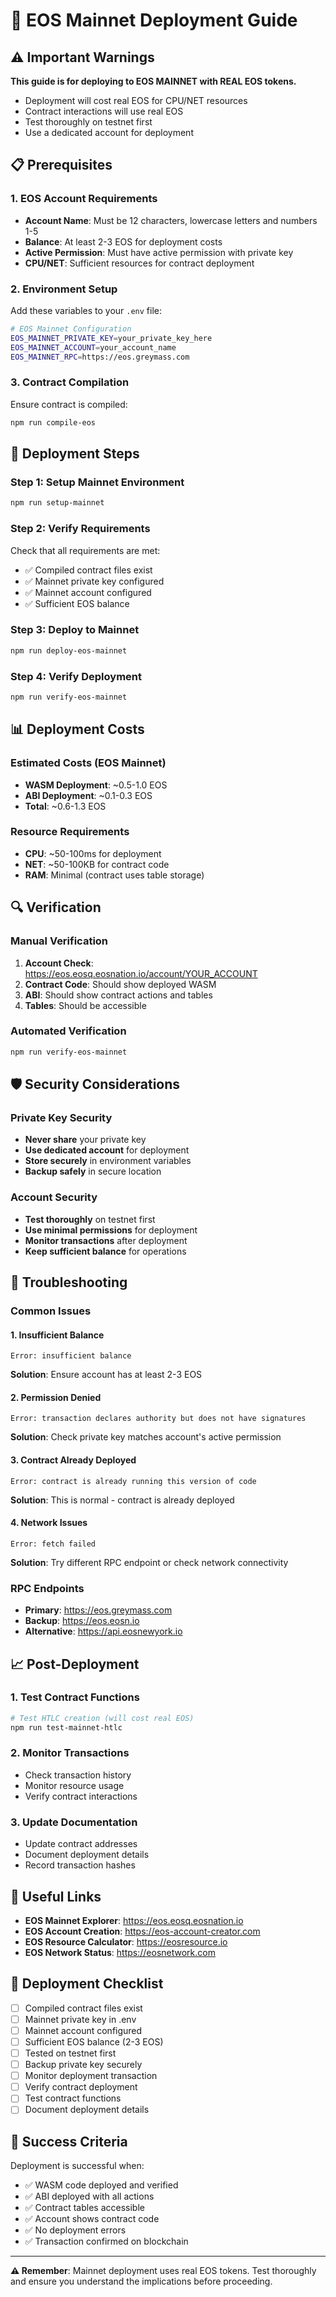 # 🚀 EOS Mainnet Deployment Guide

## ⚠️ Important Warnings

**This guide is for deploying to EOS MAINNET with REAL EOS tokens.**
- Deployment will cost real EOS for CPU/NET resources
- Contract interactions will use real EOS
- Test thoroughly on testnet first
- Use a dedicated account for deployment

## 📋 Prerequisites

### 1. EOS Account Requirements
- **Account Name**: Must be 12 characters, lowercase letters and numbers 1-5
- **Balance**: At least 2-3 EOS for deployment costs
- **Active Permission**: Must have active permission with private key
- **CPU/NET**: Sufficient resources for contract deployment

### 2. Environment Setup
Add these variables to your `.env` file:

```bash
# EOS Mainnet Configuration
EOS_MAINNET_PRIVATE_KEY=your_private_key_here
EOS_MAINNET_ACCOUNT=your_account_name
EOS_MAINNET_RPC=https://eos.greymass.com
```

### 3. Contract Compilation
Ensure contract is compiled:
```bash
npm run compile-eos
```

## 🚀 Deployment Steps

### Step 1: Setup Mainnet Environment
```bash
npm run setup-mainnet
```

### Step 2: Verify Requirements
Check that all requirements are met:
- ✅ Compiled contract files exist
- ✅ Mainnet private key configured
- ✅ Mainnet account configured
- ✅ Sufficient EOS balance

### Step 3: Deploy to Mainnet
```bash
npm run deploy-eos-mainnet
```

### Step 4: Verify Deployment
```bash
npm run verify-eos-mainnet
```

## 📊 Deployment Costs

### Estimated Costs (EOS Mainnet)
- **WASM Deployment**: ~0.5-1.0 EOS
- **ABI Deployment**: ~0.1-0.3 EOS
- **Total**: ~0.6-1.3 EOS

### Resource Requirements
- **CPU**: ~50-100ms for deployment
- **NET**: ~50-100KB for contract code
- **RAM**: Minimal (contract uses table storage)

## 🔍 Verification

### Manual Verification
1. **Account Check**: https://eos.eosq.eosnation.io/account/YOUR_ACCOUNT
2. **Contract Code**: Should show deployed WASM
3. **ABI**: Should show contract actions and tables
4. **Tables**: Should be accessible

### Automated Verification
```bash
npm run verify-eos-mainnet
```

## 🛡️ Security Considerations

### Private Key Security
- **Never share** your private key
- **Use dedicated account** for deployment
- **Store securely** in environment variables
- **Backup safely** in secure location

### Account Security
- **Test thoroughly** on testnet first
- **Use minimal permissions** for deployment
- **Monitor transactions** after deployment
- **Keep sufficient balance** for operations

## 🔧 Troubleshooting

### Common Issues

#### 1. Insufficient Balance
```
Error: insufficient balance
```
**Solution**: Ensure account has at least 2-3 EOS

#### 2. Permission Denied
```
Error: transaction declares authority but does not have signatures
```
**Solution**: Check private key matches account's active permission

#### 3. Contract Already Deployed
```
Error: contract is already running this version of code
```
**Solution**: This is normal - contract is already deployed

#### 4. Network Issues
```
Error: fetch failed
```
**Solution**: Try different RPC endpoint or check network connectivity

### RPC Endpoints
- **Primary**: https://eos.greymass.com
- **Backup**: https://eos.eosn.io
- **Alternative**: https://api.eosnewyork.io

## 📈 Post-Deployment

### 1. Test Contract Functions
```bash
# Test HTLC creation (will cost real EOS)
npm run test-mainnet-htlc
```

### 2. Monitor Transactions
- Check transaction history
- Monitor resource usage
- Verify contract interactions

### 3. Update Documentation
- Update contract addresses
- Document deployment details
- Record transaction hashes

## 🔗 Useful Links

- **EOS Mainnet Explorer**: https://eos.eosq.eosnation.io
- **EOS Account Creation**: https://eos-account-creator.com
- **EOS Resource Calculator**: https://eosresource.io
- **EOS Network Status**: https://eosnetwork.com

## 📝 Deployment Checklist

- [ ] Compiled contract files exist
- [ ] Mainnet private key in .env
- [ ] Mainnet account configured
- [ ] Sufficient EOS balance (2-3 EOS)
- [ ] Tested on testnet first
- [ ] Backup private key securely
- [ ] Monitor deployment transaction
- [ ] Verify contract deployment
- [ ] Test contract functions
- [ ] Document deployment details

## 🎯 Success Criteria

Deployment is successful when:
- ✅ WASM code deployed and verified
- ✅ ABI deployed with all actions
- ✅ Contract tables accessible
- ✅ Account shows contract code
- ✅ No deployment errors
- ✅ Transaction confirmed on blockchain

---

**⚠️ Remember**: Mainnet deployment uses real EOS tokens. Test thoroughly and ensure you understand the implications before proceeding. 